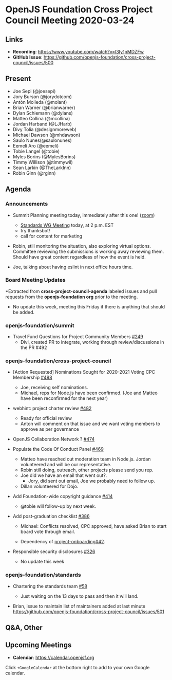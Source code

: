 # OpenJS Foundation Cross Project Council Meeting 2020-03-24

## Links

* **Recording**: https://www.youtube.com/watch?v=l3Iy1pMDZFw
* **GitHub Issue**: https://github.com/openjs-foundation/cross-project-council/issues/500

## Present

* Joe Sepi (@joesepi)
* Jory Burson (@jorydotcom)
* Antón Molleda (@molant)
* Brian Warner (@brianwarner)
* Dylan Schiemann (@dylans)
* Matteo Collina (@mcollina)
* Jordan Harband (@LJHarb)
* Divy Tolia (@designmoreweb)
* Michael Dawson (@mhdawson)
* Saulo Nunes(@saulonunes)
* Eemeli Aro (@eemeli)
* Tobie Langel (@tobie)
* Myles Borins (@MylesBorins)
* Timmy Willison (@timmywil)
* Sean Larkin (@TheLarkInn)
* Robin Ginn (@rginn)

## Agenda

### Announcements

* Summit Planning meeting today, immediately after this one! ([zoom](https://zoom.us/j/742726725))
  * [Standards WG Meeting](https://github.com/openjs-foundation/standards/issues/73) today, at 2 p.m. EST
  * try thanksbot!
  * call for content for marketing

* Robin, still monitoring the situation, also exploring virtual options. Committee reviewing
   the submissions is working away reviewing them.  Should have great content regardless
   of how the event is held.

* Joe, talking about having eslint in next office hours time.

### Board Meeting Updates

*Extracted from **cross-project-council-agenda** labeled issues and pull requests from the **openjs-foundation org** prior to the meeting.

  * No update this week, meeting this Friday if there is anything that should be added.

### openjs-foundation/summit

* Travel Fund Questions for Project Community Members [#249](https://github.com/openjs-foundation/summit/issues/249)
  * Divi, created PR to integrate, working through review/discussions in the
    PR #492

### openjs-foundation/cross-project-council

* \[Action Requested\] Nominations Sought for 2020-2021 Voting CPC Membership  [#488](https://github.com/openjs-foundation/cross-project-council/issues/488)
  * Joe, receiving self nominations.
  * Michael, reps for Node.js have been confirmed. (Joe and Matteo have been
     reconfirmed for the next year)

* webhint: project charter review [#482](https://github.com/openjs-foundation/cross-project-council/issues/482)
  * Ready for official review
  * Anton will comment on that issue and we want voting members to approve
    as per governance

* OpenJS Collaboration Network ? [#474](https://github.com/openjs-foundation/cross-project-council/issues/474)

* Populate the Code Of Conduct Panel [#469](https://github.com/openjs-foundation/cross-project-council/issues/469)
  * Matteo have reached out moderation team in Node.js. Jordan volunteered
    and will be our representative.
  * Robin still doing, outreach, other projects please send you rep.
  * Joe did we have an email that went out?.
    * Jory, did sent out email, Joe we probably need to follow up.
  * Dillan volunteered for Dojo.

* Add Foundation-wide copyright guidance [#414](https://github.com/openjs-foundation/cross-project-council/pull/414)
  * @tobie will follow-up by next week.

* Add post-graduation checklist [#386](https://github.com/openjs-foundation/cross-project-council/pull/386)
  * Michael: Conflicts resolved, CPC approved, have asked Brian to start
    board vote through email.

  * Dependency of [project-onboarding#42](https://github.com/openjs-foundation/project-onboarding/pull/42).

* Responsible security disclosures [#326](https://github.com/openjs-foundation/cross-project-council/issues/326)
  *   No update this week

### openjs-foundation/standards

* Chartering the standards team [#58](https://github.com/openjs-foundation/standards/issues/58)
  * Just waiting on the 13 days to pass and then it will land.

* Brian, issue to maintain list of maintainers added at last minute https://github.com/openjs-foundation/cross-project-council/issues/501


## Q&A, Other

## Upcoming Meetings

* **Calendar**: https://calendar.openjsf.org

Click `+GoogleCalendar` at the bottom right to add to your own Google calendar.

